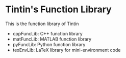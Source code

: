 # Tintin's Function Library

This is the function library of Tintin

- cppFuncLib: C++ function library
- matFuncLib: MATLAB function library
- pyFuncLib: Python function library
- texEnvLib: LaTeX library for mini-environment code